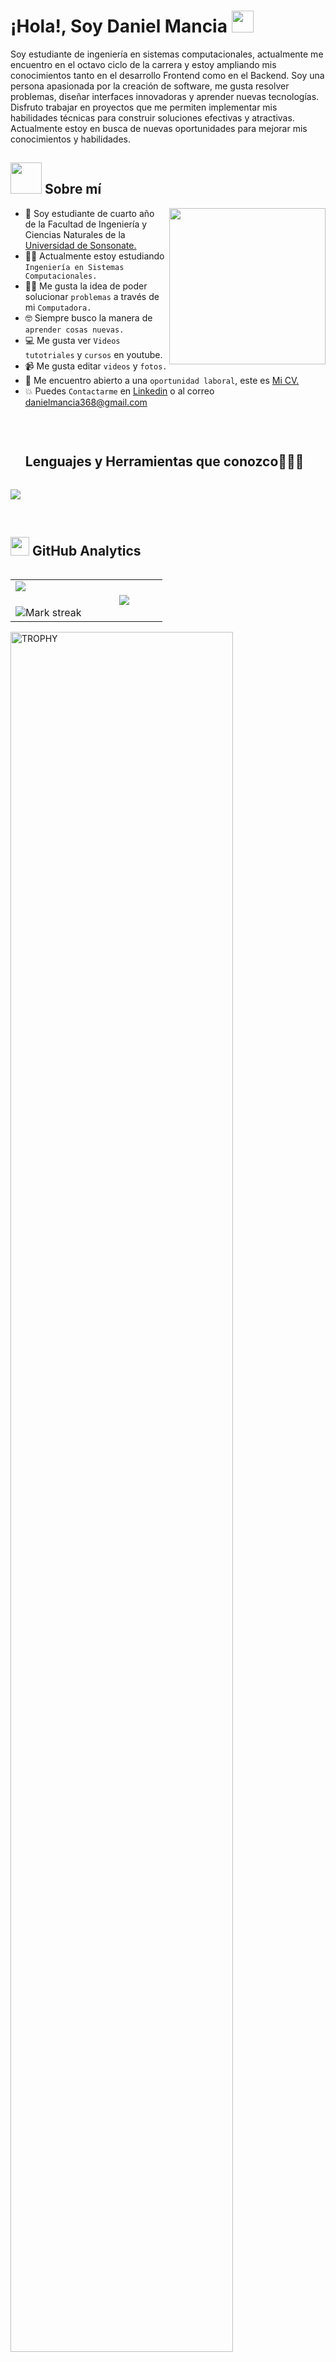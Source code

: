 <h1>¡Hola!, Soy Daniel Mancia <img src="https://media.giphy.com/media/hvRJCLFzcasrR4ia7z/giphy.gif" width="35"></h1>

<p>Soy estudiante de ingeniería en sistemas computacionales, actualmente me encuentro en el octavo ciclo de la carrera y estoy ampliando mis conocimientos tanto en el desarrollo Frontend como en el Backend. Soy una persona apasionada por la creación de software, me gusta resolver problemas, diseñar interfaces innovadoras y aprender nuevas tecnologías. Disfruto trabajar en proyectos que me permiten implementar mis habilidades técnicas para construir soluciones efectivas y atractivas. Actualmente estoy en busca de nuevas oportunidades para mejorar mis conocimientos y habilidades.</p>

## <picture><img src = "https://github.com/7oSkaaa/7oSkaaa/blob/main/Images/about_me.gif?raw=true" width = 50px></picture> Sobre mí

<picture> <img align="right" src="https://github.com/7oSkaaa/7oSkaaa/blob/main/Images/Right_Side.gif?raw=true" width = 250px></picture>

- :school: Soy estudiante de cuarto año de la Facultad de Ingeniería y Ciencias Naturales de la [Universidad de Sonsonate.](https://www.usonsonate.edu.sv/)
- :student: Actualmente estoy estudiando `Ingeniería en Sistemas Computacionales.`
- :technologist: Me gusta la idea de poder solucionar `problemas` a través de mi `Computadora.`
- :nerd_face: Siempre busco la manera de `aprender cosas nuevas.`
- :computer: Me gusta ver `Videos tutotriales` y `cursos` en youtube.
- :video_camera: Me gusta editar `videos` y `fotos.`
- :thinking: Me encuentro abierto a una `oportunidad laboral`, este es [Mi CV.]()
- :boom: Puedes `Contactarme` en [Linkedin](https://www.linkedin.com/in/josué-daniel-mancia-flores-9b973b36b/) o al correo [danielmancia368@gmail.com](mailto:danielmancia368@gmail.com)
<br>

<!--h1 without bottom border-->
<div id="user-content-toc">
  <ul>
      <summary><h2 style="display: inline-block">Lenguajes y Herramientas que conozco👨🏻‍💻</h2></summary>
  </ul>
</div>

<!--tech stack icons-->
<p>
  <a href="https://skillicons.dev">
    <img src="https://skillicons.dev/icons?i=java,py,html,css,js,nodejs,vscode,mysql,postgres,react,ts,express,cpp,figma,github,git,postman&perline=14" />
  </a>
</p><br>

## <picture> <img src = "https://github.com/7oSkaaa/7oSkaaa/blob/main/Images/Statistics.gif?raw=true" width = 30px>  </picture> GitHub Analytics

<!--- stats & Trophy (start) -->
<p align="left">
  <!--- stats (start) -->
<table align="left">
<tr border="none">
<td width="50%" align="center">
  <img  align="left"  src="https://github-readme-stats.vercel.app/api?username=Daniel-Mancia22&theme=dark&show_icons=true&count_private=true" />
  <br></br>
  <img  title="🔥 Get streak stats for your profile at git.io/streak-stats" alt="Mark streak" src="https://github-readme-streak-stats.herokuapp.com/?user=Daniel-Mancia22&theme=dark&hide_border=false" /> 
</td>

<td width="50%" align="center">

  <img  align="center"  src="https://github-readme-stats.anuraghazra1.vercel.app/api/top-langs/?username=Daniel-Mancia22&theme=dark&hide_border=false&no-bg=true&no-frame=true&langs_count=7"/>
  </td>
</tr>
</table>

<div align=left>
  <a href="https://github.com/ryo-ma/github-profile-trophy" title="Go to Source">
      <img align="center" width=84% src="https://github-profile-trophy.vercel.app/?username=Daniel-Mancia22&theme=radical&row=1&column=7&margin-h=15&margin-w=5&no-bg=true" alt="TROPHY" />
    </a>
</div>
</p>      

## <h3 align="left">Como Contactarme:</h3>

  <p align="left">
  <a href="https://www.linkedin.com/in/josué-daniel-mancia-flores-9b973b36b/" target="blank"><img align="center" src="https://user-images.githubusercontent.com/88904952/234979284-68c11d7f-1acc-4f0c-ac78-044e1037d7b0.png" alt="linkedin" height="50" width="50" /></a>
  <a href="mailto:danielmancia368@gmail.com" target="blank"><img align="center" src="https://github.com/Mo-Alsehli/Mo-Alsehli/assets/98949843/6d935082-a6bb-4f5d-be13-87b821d8421c" alt="gmail" height="50" width="50"  /></a>
  </p>
  </div>
